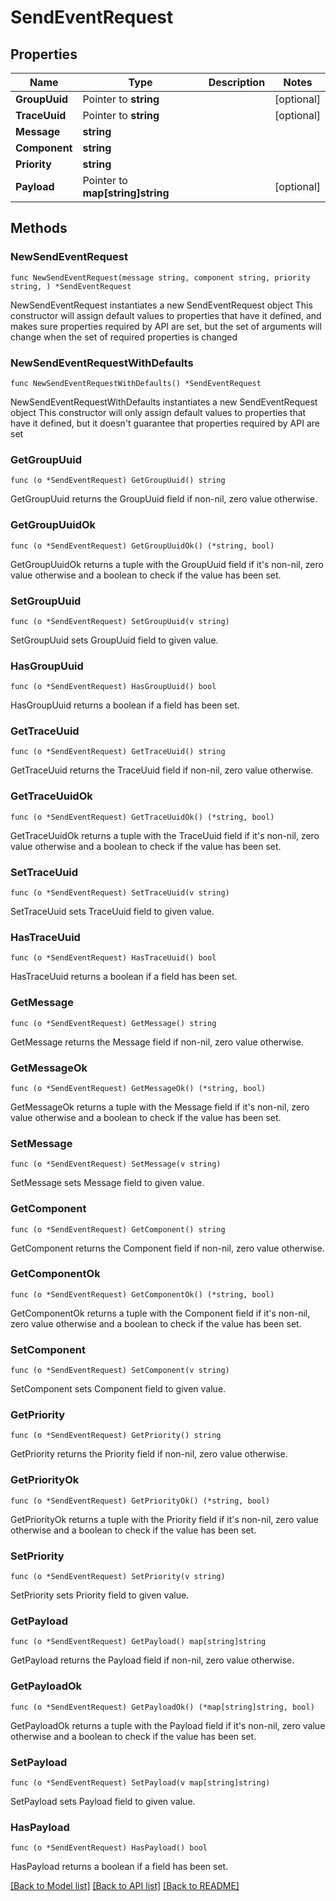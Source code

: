 # SendEventRequest

## Properties

Name | Type | Description | Notes
------------ | ------------- | ------------- | -------------
**GroupUuid** | Pointer to **string** |  | [optional] 
**TraceUuid** | Pointer to **string** |  | [optional] 
**Message** | **string** |  | 
**Component** | **string** |  | 
**Priority** | **string** |  | 
**Payload** | Pointer to **map[string]string** |  | [optional] 

## Methods

### NewSendEventRequest

`func NewSendEventRequest(message string, component string, priority string, ) *SendEventRequest`

NewSendEventRequest instantiates a new SendEventRequest object
This constructor will assign default values to properties that have it defined,
and makes sure properties required by API are set, but the set of arguments
will change when the set of required properties is changed

### NewSendEventRequestWithDefaults

`func NewSendEventRequestWithDefaults() *SendEventRequest`

NewSendEventRequestWithDefaults instantiates a new SendEventRequest object
This constructor will only assign default values to properties that have it defined,
but it doesn't guarantee that properties required by API are set

### GetGroupUuid

`func (o *SendEventRequest) GetGroupUuid() string`

GetGroupUuid returns the GroupUuid field if non-nil, zero value otherwise.

### GetGroupUuidOk

`func (o *SendEventRequest) GetGroupUuidOk() (*string, bool)`

GetGroupUuidOk returns a tuple with the GroupUuid field if it's non-nil, zero value otherwise
and a boolean to check if the value has been set.

### SetGroupUuid

`func (o *SendEventRequest) SetGroupUuid(v string)`

SetGroupUuid sets GroupUuid field to given value.

### HasGroupUuid

`func (o *SendEventRequest) HasGroupUuid() bool`

HasGroupUuid returns a boolean if a field has been set.

### GetTraceUuid

`func (o *SendEventRequest) GetTraceUuid() string`

GetTraceUuid returns the TraceUuid field if non-nil, zero value otherwise.

### GetTraceUuidOk

`func (o *SendEventRequest) GetTraceUuidOk() (*string, bool)`

GetTraceUuidOk returns a tuple with the TraceUuid field if it's non-nil, zero value otherwise
and a boolean to check if the value has been set.

### SetTraceUuid

`func (o *SendEventRequest) SetTraceUuid(v string)`

SetTraceUuid sets TraceUuid field to given value.

### HasTraceUuid

`func (o *SendEventRequest) HasTraceUuid() bool`

HasTraceUuid returns a boolean if a field has been set.

### GetMessage

`func (o *SendEventRequest) GetMessage() string`

GetMessage returns the Message field if non-nil, zero value otherwise.

### GetMessageOk

`func (o *SendEventRequest) GetMessageOk() (*string, bool)`

GetMessageOk returns a tuple with the Message field if it's non-nil, zero value otherwise
and a boolean to check if the value has been set.

### SetMessage

`func (o *SendEventRequest) SetMessage(v string)`

SetMessage sets Message field to given value.


### GetComponent

`func (o *SendEventRequest) GetComponent() string`

GetComponent returns the Component field if non-nil, zero value otherwise.

### GetComponentOk

`func (o *SendEventRequest) GetComponentOk() (*string, bool)`

GetComponentOk returns a tuple with the Component field if it's non-nil, zero value otherwise
and a boolean to check if the value has been set.

### SetComponent

`func (o *SendEventRequest) SetComponent(v string)`

SetComponent sets Component field to given value.


### GetPriority

`func (o *SendEventRequest) GetPriority() string`

GetPriority returns the Priority field if non-nil, zero value otherwise.

### GetPriorityOk

`func (o *SendEventRequest) GetPriorityOk() (*string, bool)`

GetPriorityOk returns a tuple with the Priority field if it's non-nil, zero value otherwise
and a boolean to check if the value has been set.

### SetPriority

`func (o *SendEventRequest) SetPriority(v string)`

SetPriority sets Priority field to given value.


### GetPayload

`func (o *SendEventRequest) GetPayload() map[string]string`

GetPayload returns the Payload field if non-nil, zero value otherwise.

### GetPayloadOk

`func (o *SendEventRequest) GetPayloadOk() (*map[string]string, bool)`

GetPayloadOk returns a tuple with the Payload field if it's non-nil, zero value otherwise
and a boolean to check if the value has been set.

### SetPayload

`func (o *SendEventRequest) SetPayload(v map[string]string)`

SetPayload sets Payload field to given value.

### HasPayload

`func (o *SendEventRequest) HasPayload() bool`

HasPayload returns a boolean if a field has been set.


[[Back to Model list]](../README.md#documentation-for-models) [[Back to API list]](../README.md#documentation-for-api-endpoints) [[Back to README]](../README.md)


